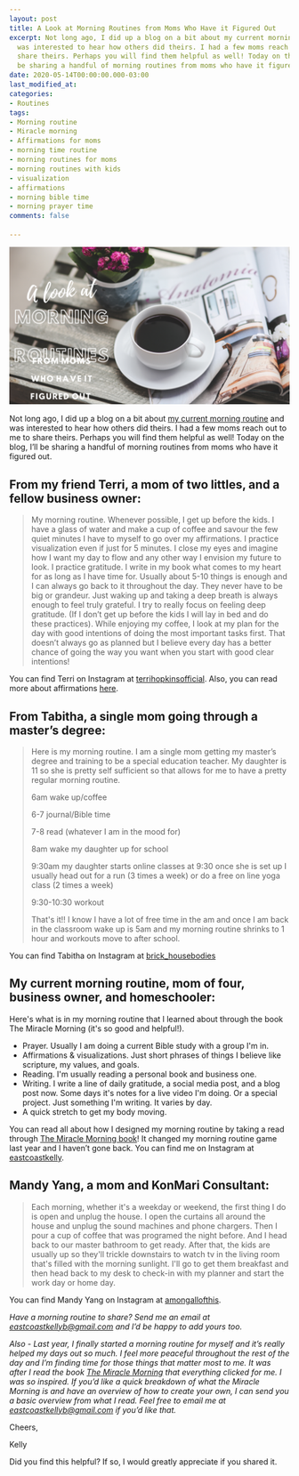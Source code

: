 ```yaml
---
layout: post
title: A Look at Morning Routines from Moms Who Have it Figured Out
excerpt: Not long ago, I did up a blog on a bit about my current morning routine and
  was interested to hear how others did theirs. I had a few moms reach out to me to
  share theirs. Perhaps you will find them helpful as well! Today on the blog, I’ll
  be sharing a handful of morning routines from moms who have it figured out.
date: 2020-05-14T00:00:00.000-03:00
last_modified_at: 
categories:
- Routines
tags:
- Morning routine
- Miracle morning
- Affirmations for moms
- morning time routine
- morning routines for moms
- morning routines with kids
- visualization
- affirmations
- morning bible time
- morning prayer time
comments: false

---
```

![](/assets/img/20200514_151653_0000.png)

Not long ago, I did up a blog on a bit about [my current morning routine](https://www.eastcoastkelly.com/morning%20routine/2020/04/21/how-to-have-a-morning-routine-with-children-around.html) and was interested to hear how others did theirs. I had a few moms reach out to me to share theirs. Perhaps you will find them helpful as well! Today on the blog, I’ll be sharing a handful of morning routines from moms who have it figured out.

## From my friend Terri, a mom of two littles, and a fellow business owner:

> My morning routine. Whenever possible, I get up before the kids. I have a glass of water and make a cup of coffee and savour the few quiet minutes I have to myself to go over my affirmations. I practice visualization even if just for 5 minutes. I close my eyes and imagine how I want my day to flow and any other way I envision my future to look. I practice gratitude. I write in my book what comes to my heart for as long as I have time for. Usually about 5-10 things is enough and I can always go back to it throughout the day. They never have to be big or grandeur. Just waking up and taking a deep breath is always enough to feel truly grateful. I try to really focus on feeling deep gratitude. (If I don’t get up before the kids I will lay in bed and do these practices). While enjoying my coffee, I look at my plan for the day with good intentions of doing the most important tasks first. That doesn’t always go as planned but I believe every day has a better chance of going the way you want when you start with good clear intentions!

You can find Terri on Instagram at [terrihopkinsofficial](https://www.instagram.com/terrihopkinsofficial). Also, you can read more about affirmations [here](https://www.eastcoastkelly.com/morning%20routine/2020/05/06/how-to-help-reduce-the-feeling-of-overwhelm-as-a-mom-by-using-this-one-simple-practice.html).

## From Tabitha, a single mom going through a master’s degree:

> Here is my morning routine. I am a single mom getting my master’s degree and training to be a special education teacher. My daughter is 11 so she is pretty self sufficient so that allows for me to have a pretty regular morning routine.
>
> 6am wake up/coffee
>
> 6-7 journal/Bible time
>
> 7-8 read (whatever I am in the mood for)
>
> 8am wake my daughter up for school
>
> 9:30am my daughter starts online classes at 9:30 once she is set up I usually head out for a run (3 times a week) or do a free on line yoga class (2 times a week)
>
> 9:30-10:30 workout
>
> That's it!! I know I have a lot of free time in the am and once I am back in the classroom wake up is 5am and my morning routine shrinks to 1 hour and workouts move to after school.

You can find Tabitha on Instagram at [brick_housebodies](https://www.instagram.com/brick_housebodies/)

## My current morning routine, mom of four, business owner, and homeschooler:

Here's what is in my morning routine that I learned about through the book The Miracle Morning (it's so good and helpful!).

* Prayer. Usually I am doing a current Bible study with a group I'm in.
* Affirmations & visualizations. Just short phrases of things I believe like scripture, my values, and goals.
* Reading. I'm usually reading a personal book and business one.
* Writing. I write a line of daily gratitude, a social media post, and a blog post now. Some days it's notes for a live video I'm doing. Or a special project. Just something I'm writing. It varies by day.
* A quick stretch to get my body moving.

You can read all about how I designed my morning routine by taking a read through [The Miracle Morning book](https://amzn.to/398G8nw)! It changed my morning routine game last year and I haven’t gone back. You can find me on Instagram at [eastcoastkelly](https://www.instagram.com/eastcoastkelly/).

## Mandy Yang, a mom and KonMari Consultant:

> Each morning, whether it's a weekday or weekend, the first thing I do is open and unplug the house. I open the curtains all around the house and unplug the sound machines and phone chargers. Then I pour a cup of coffee that was programed the night before. And I head back to our master bathroom to get ready. After that, the kids are usually up so they'll trickle downstairs to watch tv in the living room that's filled with the morning sunlight. I'll go to get them breakfast and then head back to my desk to check-in with my planner and start the work day or home day.

You can find Mandy Yang on Instagram at [amongallofthis](https://www.instagram.com/amongallofthis/).

_Have a morning routine to share? Send me an email at_ [_eastcoastkellyb@gmail.com_](mailto:eastcoastkellyb@gmail.com) _and I’d be happy to add yours too._

_Also - Last year, I finally started a morning routine for myself and it’s really helped my days out so much. I feel more peaceful throughout the rest of the day and I’m finding time for those things that matter most to me. It was after I read the book_ [_The Miracle Morning_](https://amzn.to/398G8nw) _that everything clicked for me. I was so inspired. If you’d like a quick breakdown of what the Miracle Morning is and have an overview of how to create your own, I can send you a basic overview from what I read. Feel free to email me at eastcoastkellyb@gmail.com if you’d like that._

Cheers,

Kelly

Did you find this helpful? If so, I would greatly appreciate if you shared it.